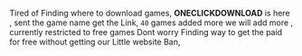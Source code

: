 Tired of Finding where to download games, **ONECLICKDOWNLOAD** is here , sent the game name get the Link,
`40` games added more we will add more , currently restricted to free games Dont worry Finding way to get the paid for free without getting our Little website Ban, 


